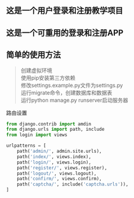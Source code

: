## 这是一个用户登录和注册教学项目
## 这是一个可重用的登录和注册APP

## 简单的使用方法

>创建虚拟环境  
>使用pip安装第三方依赖  
>修改settings.example.py文件为settings.py  
>运行migrate命令，创建数据库和数据表  
>运行python manage.py runserver启动服务器

路由设置
```python
from django.contrib import amdin
from django.urls import path, include
from login import views

urlpatterns = [
    path('admin/', admin.site.urls),
    path('index/', views.index),
    path('login/', views.login),
    path('register/', views.register),
    path('logout/', views.logout),
    path('confirm/', views.confirm),
    path('captcha/', include('captcha.urls')),
]
```
